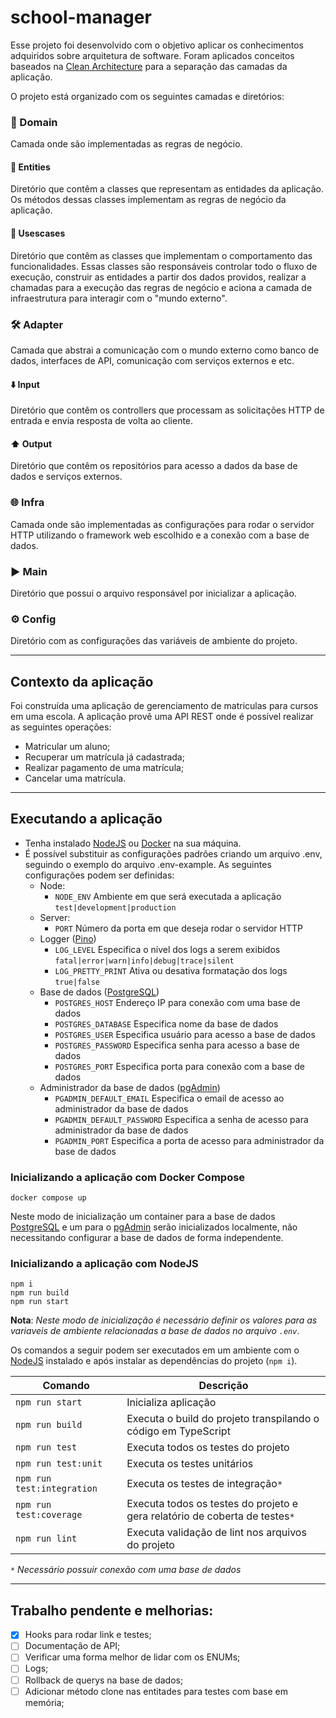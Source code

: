 # school-manager
Esse projeto foi desenvolvido com o objetivo aplicar os conhecimentos adquiridos sobre arquitetura de software.
Foram aplicados conceitos baseados na [Clean Architecture](https://blog.cleancoder.com/uncle-bob/2012/08/13/the-clean-architecture.html) para a separação das camadas da aplicação.

O projeto está organizado com os seguintes camadas e diretórios:

### 🥝 Domain
Camada onde são implementadas as regras de negócio.
#### 👤 Entities
Diretório que contêm a classes que representam as entidades da aplicação. Os métodos dessas classes implementam as regras de negócio da aplicação.

#### 🔀 Usescases
Diretório que contêm as classes que implementam o comportamento das funcionalidades. Essas classes são responsáveis controlar todo o fluxo de execução, construir as entidades a partir dos dados providos, realizar a chamadas para a execução das regras de negócio e aciona a camada de infraestrutura para interagir com o "mundo externo".

### 🛠️ Adapter
Camada que abstrai a comunicação com o mundo externo como banco de dados, interfaces de API, comunicação com serviços externos e etc.

#### ⬇️ Input
Diretório que contêm os controllers que processam as solicitações HTTP de entrada e envia resposta de volta ao cliente.

#### ⬆️ Output
Diretório que contêm os repositórios para acesso a dados da base de dados e serviços externos.

### 🌐 Infra
Camada onde são implementadas as configurações para rodar o servidor HTTP utilizando o framework web escolhido e a conexão com a base de dados.

### ▶️ Main
Diretório que possui o arquivo responsável por inicializar a aplicação.

### ⚙️ Config
Diretório com as configurações das variáveis de ambiente do projeto.

___
## Contexto da aplicação

Foi construída uma aplicação de gerenciamento de matriculas para cursos em uma escola. A aplicação provê uma API REST onde é possível realizar as seguintes operações:

* Matricular um aluno;
* Recuperar um matrícula já cadastrada;
* Realizar pagamento de uma matrícula;
* Cancelar uma matrícula.

___

## Executando a aplicação
* Tenha instalado [NodeJS](https://nodejs.org) ou [Docker](https://docs.docker.com) na sua máquina.
* É possível substituir as configurações padrões criando um arquivo .env, seguindo o exemplo do arquivo .env-example.
As seguintes configurações podem ser definidas:
    * Node:
        * `NODE_ENV` Ambiente em que será executada a aplicação `test|development|production`
    * Server:
        * `PORT` Número da porta em que deseja rodar o servidor HTTP
    * Logger ([Pino](https://github.com/pinojs/pino))
        * `LOG_LEVEL` Especifica o nível dos logs a serem exibidos `fatal|error|warn|info|debug|trace|silent`
        * `LOG_PRETTY_PRINT` Ativa ou desativa formatação dos logs `true|false`
    * Base de dados ([PostgreSQL](https://www.postgresql.org/))
        * `POSTGRES_HOST` Endereço IP para conexão com uma base de dados
        * `POSTGRES_DATABASE` Especifica nome da base de dados
        * `POSTGRES_USER` Especifica usuário para acesso a base de dados
        * `POSTGRES_PASSWORD` Especifica senha para acesso a base de dados
        * `POSTGRES_PORT` Especifica porta para conexão com a base de dados
    * Administrador da base de dados ([pgAdmin](https://www.pgadmin.org/))
        * `PGADMIN_DEFAULT_EMAIL` Especifica o email de acesso ao administrador da base de dados
        * `PGADMIN_DEFAULT_PASSWORD` Especifica a senha de acesso para administrador da base de dados
        * `PGADMIN_PORT` Especifica a porta de acesso para administrador da base de dados

### Inicializando a aplicação com Docker Compose
~~~shell
docker compose up
~~~
Neste modo de inicialização um container para a base de dados [PostgreSQL](https://www.postgresql.org/) e um para o [pgAdmin](https://www.pgadmin.org/) serão inicializados localmente, não necessitando configurar a base de dados de forma independente.

### Inicializando a aplicação com NodeJS
~~~shell
npm i
npm run build
npm run start
~~~
**Nota**: _Neste modo de inicialização é necessário definir os valores para as variaveis de ambiente relacionadas a base de dados no arquivo `.env`_.

Os comandos a seguir podem ser executados em um ambiente com o [NodeJS](https://nodejs.org) instalado e após instalar as dependências do projeto (`npm i`).

Comando   | Descrição
--------- | ------
`npm run start` | Inicializa aplicação
`npm run build` | Executa o build do projeto transpilando o código em TypeScript
`npm run test` | Executa todos os testes do projeto
`npm run test:unit` | Executa os testes unitários
`npm run test:integration` | Executa os testes de integração`*`
`npm run test:coverage` | Executa todos os testes do projeto e gera relatório de coberta de testes`*`
`npm run lint` | Executa validação de lint nos arquivos do projeto

`*` _Necessário possuir conexão com uma base de dados_
___

## Trabalho pendente e melhorias:
- [x] Hooks para rodar link e testes;
- [ ] Documentação de API;
- [ ] Verificar uma forma melhor de lidar com os ENUMs;
- [ ] Logs;
- [ ] Rollback de querys na base de dados;
- [ ] Adicionar método clone nas entitades para testes com base em memória;
